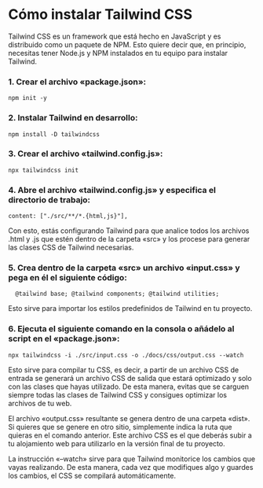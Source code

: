 # Cómo instalar Tailwind CSS

Tailwind CSS es un framework que está hecho en JavaScript y es distribuido como un paquete de NPM. Esto quiere decir que, en principio, necesitas tener Node.js y NPM instalados en tu equipo para instalar Tailwind.

### 1. Crear el archivo «package.json»:
`npm init -y`

### 2. Instalar Tailwind en desarrollo:
`npm install -D tailwindcss`

### 3. Crear el archivo «tailwind.config.js»:
`npx tailwindcss init`

### 4. Abre el archivo «tailwind.config.js» y especifica el directorio de trabajo:
`content: ["./src/**/*.{html,js}"],`

Con esto, estás configurando Tailwind para que analice todos los archivos .html y .js que estén dentro de la carpeta «src» y los procese para generar las clases CSS de Tailwind necesarias.

### 5. Crea dentro de la carpeta «src» un archivo «input.css» y pega en él el siguiente código:

`   @tailwind base;
    @tailwind components;
    @tailwind utilities;
`




Esto sirve para importar los estilos predefinidos de Tailwind en tu proyecto.

### 6. Ejecuta el siguiente comando en la consola o añádelo al script en el «package.json»:
`npx tailwindcss -i ./src/input.css -o ./docs/css/output.css --watch`

Esto sirve para compilar tu CSS, es decir, a partir de un archivo CSS de entrada se generará un archivo CSS de salida que estará optimizado y solo con las clases que hayas utilizado. De esta manera, evitas que se carguen siempre todas las clases de Tailwind CSS y consigues optimizar los archivos de tu web.

El archivo «output.css» resultante se genera dentro de una carpeta «dist». Si quieres que se genere en otro sitio, simplemente indica la ruta que quieras en el comando anterior. Este archivo CSS es el que deberás subir a tu alojamiento web para utilizarlo en la versión final de tu proyecto.

La instrucción «–watch» sirve para que Tailwind monitorice los cambios que vayas realizando. De esta manera, cada vez que modifiques algo y guardes los cambios, el CSS se compilará automáticamente.